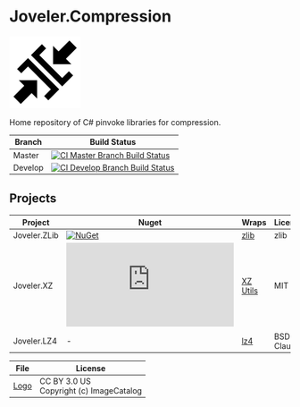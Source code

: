 # Joveler.Compression

<div style="text-align: left">
    <img src="./Image/Logo.svg" height="128">
</div>

Home repository of C# pinvoke libraries for compression.

| Branch    | Build Status   |
|-----------|----------------|
| Master    | [![CI Master Branch Build Status](https://ci.appveyor.com/api/projects/status/9t1fg4vyavqowb3p/branch/master?svg=true)](https://ci.appveyor.com/project/ied206/joveler-compression/branch/master) |
| Develop   | [![CI Develop Branch Build Status](https://ci.appveyor.com/api/projects/status/9t1fg4vyavqowb3p/branch/develop?svg=true)](https://ci.appveyor.com/project/ied206/joveler-compression/branch/develop) |

## Projects

| Project      | Nuget | Wraps                               | License      |
|--------------|-------|-------------------------------------|--------------|
| Joveler.ZLib | [![NuGet](https://buildstats.info/nuget/Joveler.ZLib)](https://www.nuget.org/packages/Joveler.ZLib) | [zlib](https://zlib.net/) | zlib |
| Joveler.XZ   | [![NuGet](https://buildstats.info/nuget/Joveler.XZ)](https://www.nuget.org/packages/Joveler.XZ) | [XZ Utils](https://tukaani.org/xz/) | MIT |
| Joveler.LZ4  | - | [lz4](https://lz4.github.io/lz4/)   | BSD 2-Clause |

| File     | License |
|----------|---------|
| [Logo](./Image/Logo.svg) | CC BY 3.0 US<br>Copyright (c) ImageCatalog |
